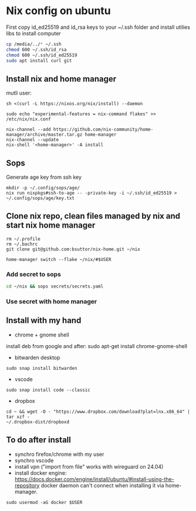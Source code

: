 # Nix config on ubuntu
First copy id_ed25519 and id_rsa keys to your ~/.ssh folder and install utilies libs to install computer
```bash
cp /media/../* ~/.ssh
chmod 600 ~/.ssh/id_rsa
chmod 600 ~/.ssh/id_ed25519
sudo apt install curl git
```


## Install nix and home manager

mutli user:

```
sh <(curl -L https://nixos.org/nix/install) --daemon

sudo echo "experimental-features = nix-command flakes" >> /etc/nix/nix.conf

nix-channel --add https://github.com/nix-community/home-manager/archive/master.tar.gz home-manager
nix-channel --update
nix-shell '<home-manager>' -A install
```

## Sops
Generate age key from ssh key
```
mkdir -p ~/.config/sops/age/
nix run nixpkgs#ssh-to-age -- -private-key -i ~/.ssh/id_ed25519 > ~/.config/sops/age/key.txt
```


## Clone nix repo, clean files managed by nix and start nix home manager
```
rm ~/.profile
rm ~/.bachrc
git clone git@github.com:bsuttor/nix-home.git ~/nix

home-manager switch --flake ~/nix/#$USER
```

### Add secret to sops

```bash
cd ~/nix && sops secrets/secrets.yaml
```

### Use secret with home manager


## Install with my hand
- chrome + gnome shell

install deb from google and after: sudo apt-get install chrome-gnome-shell

- bitwarden desktop
```
sudo snap install bitwarden
```
- vscode
```
sudo snap install code --classic
```
- dropbox
```
cd ~ && wget -O - "https://www.dropbox.com/download?plat=lnx.x86_64" | tar xzf -
~/.dropbox-dist/dropboxd
```
## To do after install
- synchro firefox/chrome with my user
- synchro vscode
- install vpn ("import from file" works with wireguard on 24.04)
- install docker engine: https://docs.docker.com/engine/install/ubuntu/#install-using-the-repository
docker daemon can't connect when installing it via home-manager.
```
sudo usermod -aG docker $USER
```
